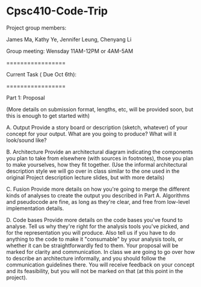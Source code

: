 Cpsc410-Code-Trip
=================
Project group members:

James Ma, 
Kathy Ye, 
Jennifer Leung, 
Chenyang Li

Group meeting: Wensday 11AM-12PM or 4AM-5AM

=================

Current Task ( Due Oct 6th):

=================

Part 1: Proposal

(More details on submission format, lengths, etc, will be provided soon, but this is enough to get started with)

A. Output
Provide a story board or description (sketch, whatever) of your concept for your output. What are you going to produce? What will it look/sound like?

B. Architecture
Provide an architectural diagram indicating the components you plan to take from elsewhere (with sources in footnotes), those you plan to make yourselves, how they fit together. (Use the informal architectural description style we will go over in class similar to the one used in the original Project description lecture slides, but with more details)

C. Fusion
Provide more details on how you're going to merge the different kinds of analyses to create the output you described in Part A. Algorithms and pseudocode are fine, as long as they're clear, and free from low-level implementation details.

D. Code bases
Provide more details on the code bases you've found to analyse. Tell us why they're right for the analysis tools you've picked, and for the representation you will produce. Also tell us if you have to do anything to the code to make it "consumable" by your analysis tools, or whether it can be straightforwardly fed to them.
Your proposal will be marked for clarity and communication. In class we are going to go over how to describe an architecture informally, and you should follow the communication guidelines there. You will receive feedback on your concept and its feasibility, but you will not be marked on that (at this point in the project).
